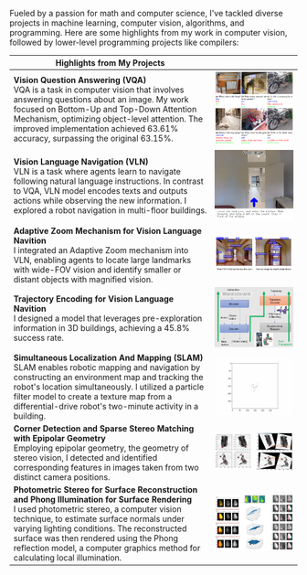 
Fueled by a passion for math and computer science, I've tackled diverse projects in machine learning, computer vision, algorithms, and programming. Here are some highlights from my work in computer vision, followed by lower-level programming projects like compilers:


| Highlights from My Projects | |
|-|-|
| **Vision Question Answering (VQA)** <br/> VQA is a task in computer vision that involves answering questions about an image. My work focused on Bottom-Up and Top-Down Attention Mechanism, optimizing object-level attention. The improved implementation achieved 63.61% accuracy, surpassing the original 63.15%. | ![Flowers](VQA_result_examples.png) |
| **Vision Language Navigation (VLN)** <br/> VLN is a task where agents learn to navigate following natural language instructions. In contrast to VQA, VLN model encodes texts and outputs actions while observing the new information. I explored a robot navigation in multi-floor buildings. | ![Flowers](VLN_Example.gif) |
| **Adaptive Zoom Mechanism for Vision Language Navition** <br/> I integrated an Adaptive Zoom mechanism into VLN, enabling agents to locate large landmarks with wide-FOV vision and identify smaller or distant objects with magnified vision.  | ![Flowers](VLN_Adaptive_Zoom_Mechanism.png) |
| **Trajectory Encoding for Vision Language Navition** <br/> I designed a model that leverages pre-exploration information in 3D buildings, achieving a 45.8% success rate.    | ![Flowers](VLN_Trajectory_Encoding.png) |
| **Simultaneous Localization And Mapping (SLAM)** <br/> SLAM enables robotic mapping and navigation by constructing an environment map and tracking the robot's location simultaneously. I utilized a particle filter model to create a texture map from a differential-drive robot's two-minute activity in a building.  | ![Flowers](SLAM_result2.gif) |
| **Corner Detection and Sparse Stereo Matching with Epipolar Geometry** <br/> Employing epipolar geometry, the geometry of stereo vision, I detected and identified corresponding features in images taken from two distinct camera positions.  | ![Flowers](Epipolar_Geometry.png) |
| **Photometric Stereo for Surface Reconstruction and Phong Illumination for Surface Rendering** <br/> I used photometric stereo, a computer vision technique, to estimate surface normals under varying lighting conditions. The reconstructed surface was then rendered using the Phong reflection model, a computer graphics method for calculating local illumination. | ![Flowers](Photometric_Stereo.png) |






<!--
### Hi there 👋

| Monte-Carlo Tree Search for Othello  | ![Flowers](MCTS_Othello.png) |


**s0sasaki/s0sasaki** is a ✨ _special_ ✨ repository because its `README.md` (this file) appears on your GitHub profile.

Here are some ideas to get you started:

- 🔭 I’m currently working on ...
- 🌱 I’m currently learning ...
- 👯 I’m looking to collaborate on ...
- 🤔 I’m looking for help with ...
- 💬 Ask me about ...
- 📫 How to reach me: ...
- 😄 Pronouns: ...
- ⚡ Fun fact: ...

<img align="right" src="https://github.com/s0sasaki/s0sasaki/blob/e82fd18ebff8ecf0e3be709a715f8353484e124b/VQA_result_examples.png" />

-->
